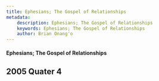 ```yaml
---
title: Ephesians; The Gospel of Relationships
metadata:
    description: Ephesians; The Gospel of Relationships
    keywords: Ephesians; The Gospel of Relationships
    author: Brian Onang'o
---
```


#### Ephesians; The Gospel of Relationships

## 2005 Quater 4
